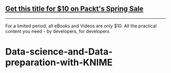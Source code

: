 ## [Get this title for $10 on Packt's Spring Sale](https://www.packt.com/V17317?utm_source=github&utm_medium=packt-github-repo&utm_campaign=spring_10_dollar_2022)
-----
For a limited period, all eBooks and Videos are only $10. All the practical content you need \- by developers, for developers

# Data-science-and-Data-preparation-with-KNIME